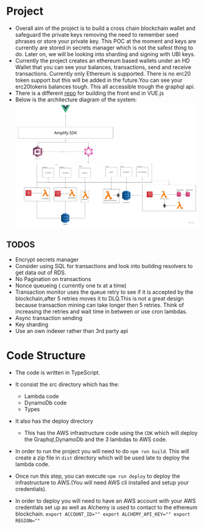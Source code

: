 # Project
-  Overall aim of the project is to build a cross chain blockchain wallet and safeguard the private keys removing the need to remember seed phrases or store your private key. This POC at the moment and keys are currently are stored in secrets manager which is not the safest thing to do. Later on, we will be looking into sharding and signing with UBI keys.
- Currently the project creates an ethereum based wallets under an HD Wallet that you can see your balances, transactions, send and receive transactions. Currently only Ethereum is supported. There is no erc20 token support but this will be added in the future.You can see your erc20tokens balances tough. This all accessible trough the graphql api.
- There is a different [repo](https://github.com/nejati92/wallet-port) for building the front end in VUE.js
- Below is the architecture diagram of the system:
![Diagram](./systemdesign.jpeg)

## TODOS
- Encrypt secrets manager 
- Consider using SQL for transactions and look into building resolvers to get data out of RDS.
- No Pagination on transactions
- Nonce queueing ( currently one tx at a time)
- Transaction monitor uses the queue retry to see if it is accepted by the blockchain,after 5 retries moves it to DLQ.This is not a great design because transaction mining can take longer then 5 retries. Think of increasing the retries and wait time in between or use cron lambdas.
- Async transaction sending
- Key sharding
- Use an own indexer rather than 3rd party api



# Code Structure
- The code is written in TypeScript.
- It consist the src directory which has the:
  - Lambda code
  - DynamoDb code
  - Types
- It also has the deploy directory
  - This has the AWS infrastructure code using the `CDK` which will deploy the Graphql,DynamoDb and the 3 lambdas to AWS code.
- In order to run the project you will need to do `npm run build`. This will create a zip file in `dist` directory which will be used late to deploy the lambda code.
- Once run this step, you can execute `npm run deploy` to deploy the infrastructure to AWS.(You will need AWS cli installed and setup your credentials).

- In order  to deploy you will need to have an AWS account with your AWS credentials set up as well as Alchemy is used to contact to the ethereum blockchain.
`
export ACCOUNT_ID=""
export ALCHEMY_API_KEY=""
export REGION=""
`

